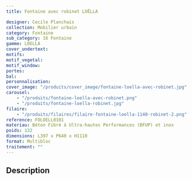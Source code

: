 ```yaml
---
title: Fontaine avec robinet LOËLLA

designer: Cecile Planchais
collection: Mobilier urbain
category: Fontaine
sub_category: 16 Fontaine
gamme: LOELLA
cover_undertext:
motifs:
motif_vegetal:
motif_window:
portes:
bal:
personnalisation:
cover_image: "/produits/cover_image/fontaine-loella-avec-robinet.jpg"
carousel:
    - "/produits/fontaine-loella-avec-robinet.png"
    - "/produits/fontaine-loella-robinet.jpg"
filaire:
    - "/produits/filaires/filaire-fontaine-loella-1140-robinet-2.png"
reference: FOLOELL0101
materiau: Béton Fibré à Ultra-hautes Performances (BFUP) et inox
poids: 132
dimensions: L397 x P640 x H1110
format: Multibloc
traitement: ""
---
```


## Description
